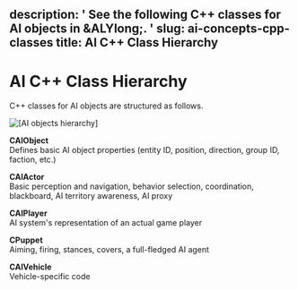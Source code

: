 description: ' See the following C++ classes for AI objects in &ALYlong;. '
slug: ai-concepts-cpp-classes
title: AI C++ Class Hierarchy
---
# AI C\+\+ Class Hierarchy<a name="ai-concepts-cpp-classes"></a>

C\+\+ classes for AI objects are structured as follows\.

 ![\[AI objects hierarchy\]](http://docs.aws.amazon.com/lumberyard/latest/userguide/images/ai/ai-class_hierarchy.png)

**CAIObject**  
Defines basic AI object properties \(entity ID, position, direction, group ID, faction, etc\.\)

**CAIActor**  
Basic perception and navigation, behavior selection, coordination, blackboard, AI territory awareness, AI proxy

**CAIPlayer**  
AI system's representation of an actual game player

**CPuppet**  
Aiming, firing, stances, covers, a full\-fledged AI agent

**CAIVehicle**  
Vehicle\-specific code